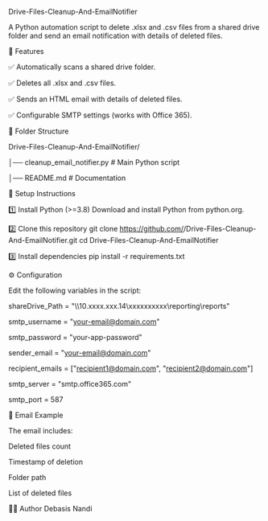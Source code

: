 Drive-Files-Cleanup-And-EmailNotifier

A Python automation script to delete .xlsx and .csv files from a shared drive folder and send an email notification with details of deleted files.


📌 Features

✅ Automatically scans a shared drive folder.

✅ Deletes all .xlsx and .csv files.

✅ Sends an HTML email with details of deleted files.

✅ Configurable SMTP settings (works with Office 365).



📂 Folder Structure

Drive-Files-Cleanup-And-EmailNotifier/

│── cleanup_email_notifier.py   # Main Python script

│── README.md                   # Documentation



🔧 Setup Instructions

1️⃣ Install Python (>=3.8)
Download and install Python from python.org.

2️⃣ Clone this repository
git clone https://github.com/<your-username>/Drive-Files-Cleanup-And-EmailNotifier.git
cd Drive-Files-Cleanup-And-EmailNotifier

3️⃣ Install dependencies
pip install -r requirements.txt



⚙️ Configuration

Edit the following variables in the script:

shareDrive_Path = "\\\\10.xxxx.xxx.14\\xxxxxxxxxx\\reporting\\reports"

smtp_username = "your-email@domain.com"

smtp_password = "your-app-password"

sender_email = "your-email@domain.com"

recipient_emails = ["recipient1@domain.com", "recipient2@domain.com"]

smtp_server = "smtp.office365.com"

smtp_port = 587



📧 Email Example

The email includes:

Deleted files count

Timestamp of deletion

Folder path

List of deleted files



👨‍💻 Author
Debasis Nandi

